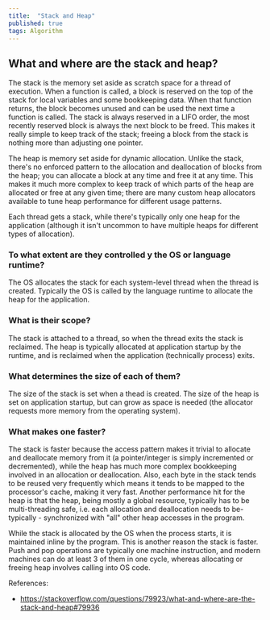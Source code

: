 ```yaml
---
title:  "Stack and Heap"
published: true
tags: Algorithm
---
```


## What and where are the stack and heap?

The stack is the memory set aside as scratch space for a thread of execution. When a function
is called, a block is reserved on the top of the stack for local variables and some
bookkeeping data. When that function returns, the block becomes unused and can be used the
next time a function is called. The stack is always reserved in a LIFO order,
the most recently reserved block is always the next block to be freed. This
makes it really simple to keep track of the stack; freeing a block from the
stack is nothing more than adjusting one pointer.

The heap is memory set aside for dynamic allocation. Unlike the stack, there's no enforced
pattern to the allocation and deallocation of blocks from the heap; you can allocate a
block at any time and free it at any time. This makes it much more complex to keep track
of which parts of the heap are allocated or free at any given time; there are many custom
heap allocators available to tune heap performance for different usage patterns.

Each thread gets a stack, while there's typically only one heap for the application
(although it isn't uncommon to have multiple heaps for different types of allocation).

### To what extent are they controlled y the OS or language runtime?

The OS allocates the stack for each system-level thread when the thread is created.
Typically the OS is called by the language runtime to allocate the heap for the
application.

### What is their scope?

The stack is attached to a thread, so when the thread exits the stack is reclaimed. The
heap is typically allocated at application startup by the runtime, and is reclaimed when
the application (technically process) exits.

### What determines the size of each of them?

The size of the stack is set when a thead is created. The size of the heap is set on
application startup, but can grow as space is needed (the allocator requests more memory
from the operating system).

### What makes one faster?

The stack is faster because the access pattern makes it trivial to allocate and deallocate
memory from it (a pointer/integer is simply incremented or decremented), while the heap
has much more complex bookkeeping involved in an allocation or deallocation. Also, each
byte in the stack tends to be reused very frequently which means it tends to be mapped to
the processor's cache, making it very fast. Another performance hit for the heap is that
the heap, being mostly a global resource, typically has to be multi-threading safe, i.e.
each allocation and deallocation needs to be- typically - synchronized with "all" other
heap accesses in the program.

While the stack is allocated by the OS when the process starts, it is maintained inline by
the program. This is another reason the stack is faster. Push and pop operations are
typically one machine instruction, and modern machines can do at least 3 of them in one
cycle, whereas allocating or freeing heap involves calling into OS code.

References:

- https://stackoverflow.com/questions/79923/what-and-where-are-the-stack-and-heap#79936
